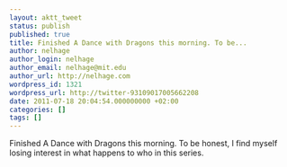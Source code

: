 ```yaml
---
layout: aktt_tweet
status: publish
published: true
title: Finished A Dance with Dragons this morning. To be...
author: nelhage
author_login: nelhage
author_email: nelhage@mit.edu
author_url: http://nelhage.com
wordpress_id: 1321
wordpress_url: http://twitter-93109017005662208
date: 2011-07-18 20:04:54.000000000 +02:00
categories: []
tags: []
---
```

Finished A Dance with Dragons this morning. To be honest, I find myself losing interest in what happens to who in this series.
